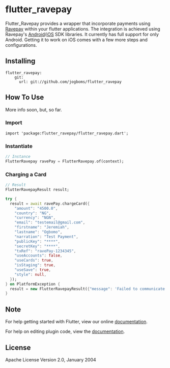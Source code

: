 # flutter_ravepay

Flutter_Ravepay provides a wrapper that incorporate payments using [Ravepay](https://paystack.com/) within your flutter applications. The integration is achieved using Ravepay's [Android](https://github.com/PaystackHQ/paystack-android)/[iOS](https://github.com/PaystackHQ/paystack-ios) SDK libraries. It currently has full support for only Android. Getting it to work on iOS comes with a few more steps and configurations.

## Installing

```
flutter_ravepay:
    git:
      url: git://github.com/jogboms/flutter_ravepay
```

## How To Use

More info soon, but, so far.

### Import

```
import 'package:flutter_ravepay/flutter_ravepay.dart';
```

### Instantiate

```dart
// Instance
FlutterRavepay ravePay = FlutterRavepay.of(context);
```

### Charging a Card

```dart
// Result
FlutterRavepayResult result;

try {
  result = await ravePay.chargeCard({
    "amount": "4500.0",
    "country": "NG",
    "currency": "NGN",
    "email": "testemail@gmail.com",
    "firstname": "Jeremiah",
    "lastname": "Ogbomo",
    "narration": "Test Payment",
    "publicKey": "****",
    "secretKey": "****",
    "txRef": "ravePay-1234345",
    "useAccounts": false,
    "useCards": true,
    "isStaging": true,
    "useSave": true,
    "style": null,
  });
} on PlatformException {
  result = new FlutterRavepayResult({"message": 'Failed to communicate.'});
}
```

## Note

For help getting started with Flutter, view our online
[documentation](https://flutter.io/).

For help on editing plugin code, view the [documentation](https://flutter.io/platform-plugins/#edit-code).

## License

Apache License Version 2.0, January 2004
